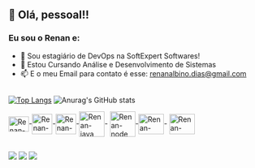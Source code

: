 ## 👋 Olá, pessoal!!
### Eu sou o Renan e: 

- 🔭 Sou estagiário de DevOps na SoftExpert Softwares!
- 🌱 Estou Cursando Análise e Desenvolvimento de Sistemas
- 📫 E o meu Email para contato é esse: renanalbino.dias@gmail.com

##

[![Top Langs](https://github-readme-stats.vercel.app/api/top-langs/?username=renan-diass&hide=html&layout=donut&theme=transparent)](https://github.com/renan-diass/github-readme-stats)
![Anurag's GitHub stats](https://github-readme-stats.vercel.app/api?username=renan-diass&show_icons=true&theme=transparent) 

<img align="center" alt="Renan-JS" height="30" width="40" src="https://cdn.jsdelivr.net/gh/devicons/devicon@latest/icons/javascript/javascript-original.svg" />-<img align="center" alt="Renan-html" height="40" width="40" src="https://cdn.jsdelivr.net/gh/devicons/devicon@latest/icons/html5/html5-plain-wordmark.svg" />-<img align="center" alt="Renan-css" height="40" width="40" src="https://cdn.jsdelivr.net/gh/devicons/devicon@latest/icons/css3/css3-plain-wordmark.svg" />-<img align="center" alt="Renan-java" height="50" width="50" src="https://cdn.jsdelivr.net/gh/devicons/devicon@latest/icons/java/java-plain-wordmark.svg" />- <img align="center" alt="Renan-node" height="50" width="50"   src="https://cdn.jsdelivr.net/gh/devicons/devicon@latest/icons/nodejs/nodejs-plain-wordmark.svg" />-<img align="center" alt="Renan-react" height="40" width="50" src="https://cdn.jsdelivr.net/gh/devicons/devicon@latest/icons/react/react-original-wordmark.svg" />- <img align="center" alt="Renan-react" height="40" width="50" 
src="https://cdn.jsdelivr.net/gh/devicons/devicon@latest/icons/mysql/mysql-original.svg" />
##
<div> 
  <a href="https://instagram.com/rdias._" target="_blank"><img src="https://img.shields.io/badge/-Instagram-%23E4405F?style=for-the-badge&logo=instagram&logoColor=white" target="_blank"></a>
  <a href = "mailto:renanalbino.dias@gmail.com"><img src="https://img.shields.io/badge/-Gmail-%23333?style=for-the-badge&logo=gmail&logoColor=white" target="_blank"></a>
  <a href="https://www.linkedin.com/in/renan-albino-dias-3268361b2/" target="_blank"><img src="https://img.shields.io/badge/-LinkedIn-%230077B5?style=for-the-badge&logo=linkedin&logoColor=white" target="_blank"></a> 
</div> 
